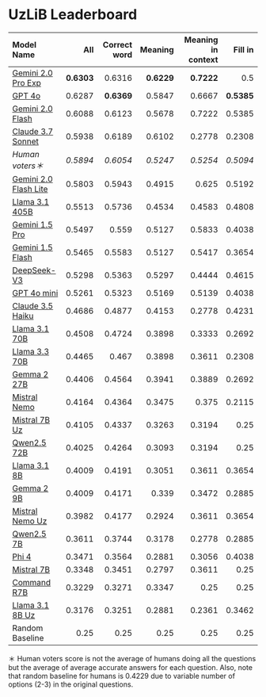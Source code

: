 # UzLiB Leaderboard

| **Model Name** | **All** | **Correct word** | **Meaning** | **Meaning in context** | **Fill in** |
|:-----------------------------------|-------:|---------------:|----------:|---------------------:|----------:|
| [Gemini 2.0 Pro Exp](https://aistudio.google.com/prompts/new_chat?model=gemini-2.0-pro-exp-02-05) | **0.6303** |0.6316 | **0.6229** | **0.7222** | 0.5 |
| [GPT 4o](https://platform.openai.com/playground/chat?models=gpt-4o-2024-11-20) | 0.6287 | **0.6369** | 0.5847 | 0.6667 | **0.5385** |
| [Gemini 2.0 Flash](https://aistudio.google.com/prompts/new_chat?model=gemini-2.0-flash-001) | 0.6088 | 0.6123 | 0.5678 | 0.7222 | 0.5385 |
| [Claude 3.7 Sonnet](https://www.anthropic.com/news/claude-3-7-sonnet) | 0.5938 | 0.6189 | 0.6102 | 0.2778 | 0.2308 |
| *Human voters＊* | *0.5894* | *0.6054* | *0.5247* | *0.5254* | *0.5094* |
| [Gemini 2.0 Flash Lite](https://aistudio.google.com/prompts/new_chat?model=gemini-2.0-flash-lite-001) | 0.5803 | 0.5943 | 0.4915 | 0.625 | 0.5192 |
| [Llama 3.1 405B](https://huggingface.co/meta-llama/Llama-3.1-405B-Instruct) | 0.5513 | 0.5736 | 0.4534 | 0.4583 | 0.4808 |
| [Gemini 1.5 Pro](https://aistudio.google.com/prompts/new_chat?model=gemini-1.5-pro-002) | 0.5497 | 0.559 | 0.5127 | 0.5833 | 0.4038 |
| [Gemini 1.5 Flash](https://aistudio.google.com/prompts/new_chat?model=gemini-1.5-flash-002) | 0.5465 | 0.5583 | 0.5127 | 0.5417 | 0.3654 |
| [DeepSeek-V3](https://huggingface.co/deepseek-ai/DeepSeek-V3) | 0.5298 | 0.5363 | 0.5297 | 0.4444 | 0.4615 |
| [GPT 4o mini](https://platform.openai.com/playground/chat?models=gpt-4o-mini-2024-07-18) | 0.5261 | 0.5323 | 0.5169 | 0.5139 | 0.4038 |
| [Claude 3.5 Haiku](https://www.anthropic.com/news/3-5-models-and-computer-use) | 0.4686 | 0.4877 | 0.4153 | 0.2778 | 0.4231 |
| [Llama 3.1 70B](https://huggingface.co/meta-llama/Llama-3.1-70B-Instruct) | 0.4508 | 0.4724 | 0.3898 | 0.3333 | 0.2692 |
| [Llama 3.3 70B](https://huggingface.co/meta-llama/Llama-3.3-70B-Instruct) | 0.4465 | 0.467 | 0.3898 | 0.3611 | 0.2308 |
| [Gemma 2 27B](https://huggingface.co/google/gemma-2-27b-it) | 0.4406 | 0.4564 | 0.3941 | 0.3889 | 0.2692 |
| [Mistral Nemo](https://huggingface.co/mistralai/Mistral-Nemo-Instruct-2407) | 0.4164 | 0.4364 | 0.3475 | 0.375 | 0.2115 |
| [Mistral 7B Uz](https://huggingface.co/behbudiy/Mistral-7B-Instruct-Uz) | 0.4105 | 0.4337 | 0.3263 | 0.3194 | 0.25 |
| [Qwen2.5 72B](https://huggingface.co/Qwen/Qwen2.5-72B-Instruct) | 0.4025 | 0.4264 | 0.3093 | 0.3194 | 0.25 |
| [Llama 3.1 8B](https://huggingface.co/meta-llama/Llama-3.1-8B-Instruct) | 0.4009 | 0.4191 | 0.3051 | 0.3611 | 0.3654 |
| [Gemma 2 9B](https://huggingface.co/google/gemma-2-9b-it) | 0.4009 | 0.4171 | 0.339 | 0.3472 | 0.2885 |
| [Mistral Nemo Uz](https://huggingface.co/behbudiy/Mistral-Nemo-Instruct-Uz) | 0.3982 | 0.4177 | 0.2924 | 0.3611 | 0.3654 |
| [Qwen2.5 7B](https://huggingface.co/Qwen/Qwen2.5-7B-Instruct) | 0.3611 | 0.3744 | 0.3178 | 0.2778 | 0.2885 |
| [Phi 4](https://huggingface.co/microsoft/phi-4) | 0.3471 | 0.3564 | 0.2881 | 0.3056 | 0.4038 |
| [Mistral 7B](https://huggingface.co/mistralai/Mistral-7B-v0.3) | 0.3348 | 0.3451 | 0.2797 | 0.3611 | 0.25 |
| [Command R7B](https://huggingface.co/CohereForAI/c4ai-command-r7b-12-2024) | 0.3229 | 0.3271 | 0.3347 | 0.25 | 0.25 |
| [Llama 3.1 8B Uz](https://huggingface.co/behbudiy/Llama-3.1-8B-Instuct-Uz) | 0.3176 | 0.3251 | 0.2881 | 0.2361 | 0.3462 |
| Random Baseline | 0.25 | 0.25 | 0.25 | 0.25 | 0.25 |

＊ Human voters score is not the average of humans doing all the questions but the average of average accurate answers for each question. Also, note that random baseline for humans is 0.4229 due to variable number of options (2-3) in the original questions.